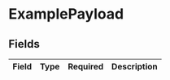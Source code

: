 # ExamplePayload


## Fields

| Field       | Type        | Required    | Description |
| ----------- | ----------- | ----------- | ----------- |